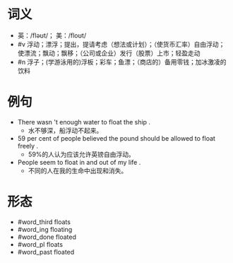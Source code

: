 # 词义
- 英：/fləʊt/； 美：/floʊt/
- #v 浮动；漂浮；提出，提请考虑（想法或计划）；（使货币汇率）自由浮动；使漂流；飘动；飘移；（公司或企业）发行（股票）上市；轻盈走动
- #n 浮子；(学游泳用的)浮板；彩车；鱼漂；（商店的）备用零钱；加冰激凌的饮料
# 例句
- There wasn 't enough water to float the ship .
	- 水不够深，船浮动不起来。
- 59 per cent of people believed the pound should be allowed to float freely .
	- 59%的人认为应该允许英镑自由浮动。
- People seem to float in and out of my life .
	- 不同的人在我的生命中出现和消失。
# 形态
- #word_third floats
- #word_ing floating
- #word_done floated
- #word_pl floats
- #word_past floated
